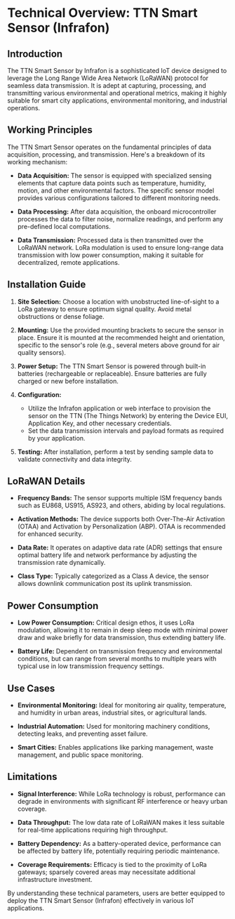 # Technical Overview: TTN Smart Sensor (Infrafon)

## Introduction

The TTN Smart Sensor by Infrafon is a sophisticated IoT device designed to leverage the Long Range Wide Area Network (LoRaWAN) protocol for seamless data transmission. It is adept at capturing, processing, and transmitting various environmental and operational metrics, making it highly suitable for smart city applications, environmental monitoring, and industrial operations.

## Working Principles

The TTN Smart Sensor operates on the fundamental principles of data acquisition, processing, and transmission. Here's a breakdown of its working mechanism:

- **Data Acquisition:** The sensor is equipped with specialized sensing elements that capture data points such as temperature, humidity, motion, and other environmental factors. The specific sensor model provides various configurations tailored to different monitoring needs.

- **Data Processing:** After data acquisition, the onboard microcontroller processes the data to filter noise, normalize readings, and perform any pre-defined local computations. 

- **Data Transmission:** Processed data is then transmitted over the LoRaWAN network. LoRa modulation is used to ensure long-range data transmission with low power consumption, making it suitable for decentralized, remote applications.

## Installation Guide

1. **Site Selection:** Choose a location with unobstructed line-of-sight to a LoRa gateway to ensure optimum signal quality. Avoid metal obstructions or dense foliage.

2. **Mounting:** Use the provided mounting brackets to secure the sensor in place. Ensure it is mounted at the recommended height and orientation, specific to the sensor's role (e.g., several meters above ground for air quality sensors).

3. **Power Setup:** The TTN Smart Sensor is powered through built-in batteries (rechargeable or replaceable). Ensure batteries are fully charged or new before installation. 

4. **Configuration:**
   - Utilize the Infrafon application or web interface to provision the sensor on the TTN (The Things Network) by entering the Device EUI, Application Key, and other necessary credentials.
   - Set the data transmission intervals and payload formats as required by your application.

5. **Testing:** After installation, perform a test by sending sample data to validate connectivity and data integrity.

## LoRaWAN Details

- **Frequency Bands:** The sensor supports multiple ISM frequency bands such as EU868, US915, AS923, and others, abiding by local regulations.
  
- **Activation Methods:** The device supports both Over-The-Air Activation (OTAA) and Activation by Personalization (ABP). OTAA is recommended for enhanced security.

- **Data Rate:** It operates on adaptive data rate (ADR) settings that ensure optimal battery life and network performance by adjusting the transmission rate dynamically.

- **Class Type:** Typically categorized as a Class A device, the sensor allows downlink communication post its uplink transmission.

## Power Consumption

- **Low Power Consumption:** Critical design ethos, it uses LoRa modulation, allowing it to remain in deep sleep mode with minimal power draw and wake briefly for data transmission, thus extending battery life.

- **Battery Life:** Dependent on transmission frequency and environmental conditions, but can range from several months to multiple years with typical use in low transmission frequency settings.

## Use Cases

- **Environmental Monitoring:** Ideal for monitoring air quality, temperature, and humidity in urban areas, industrial sites, or agricultural lands.

- **Industrial Automation:** Used for monitoring machinery conditions, detecting leaks, and preventing asset failure.

- **Smart Cities:** Enables applications like parking management, waste management, and public space monitoring.

## Limitations

- **Signal Interference:** While LoRa technology is robust, performance can degrade in environments with significant RF interference or heavy urban coverage.

- **Data Throughput:** The low data rate of LoRaWAN makes it less suitable for real-time applications requiring high throughput.

- **Battery Dependency:** As a battery-operated device, performance can be affected by battery life, potentially requiring periodic maintenance.

- **Coverage Requirements:** Efficacy is tied to the proximity of LoRa gateways; sparsely covered areas may necessitate additional infrastructure investment.

By understanding these technical parameters, users are better equipped to deploy the TTN Smart Sensor (Infrafon) effectively in various IoT applications.